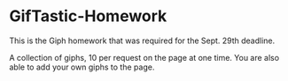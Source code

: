 # GifTastic-Homework

This is the Giph homework that was required for the Sept. 29th deadline.

A collection of giphs, 10 per request on the page at one time.
You are also able to add your own giphs to the page.



